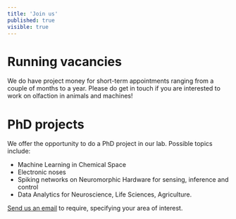 ```yaml
---
title: 'Join us'
published: true
visible: true
---
```


# Running vacancies
We do have project money for short-term appointments ranging from a couple of months to a year. Please do get in touch if you are interested to work on olfaction in animals and machines!


# PhD projects
We offer the opportunity to do a PhD project in our lab. Possible topics include:

* Machine Learning in Chemical Space
* Electronic noses
* Spiking networks on Neuromorphic Hardware for sensing, inference and control
* Data Analytics for Neuroscience, Life Sciences, Agriculture.


<a href="mailto:m.schmuker@biomachinelearning.net">Send us an email</a> to require, specifying your area of interest.



